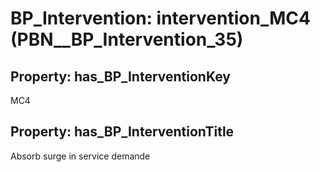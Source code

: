 # BP_Intervention: __intervention_MC4__ (PBN__BP_Intervention_35)

## Property: has_BP_InterventionKey

MC4

## Property: has_BP_InterventionTitle

Absorb surge in service demande

